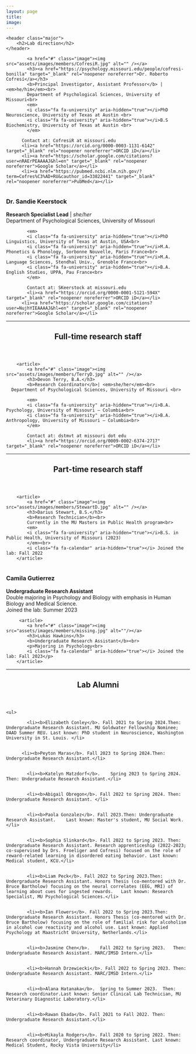 ```yaml
---
layout: page
title: 
image: 
---
```

<section>

	<header class="major">
		<h2>Lab direction</h2>
	</header>
	
	
<div class="posts">

		
<article>

			<a href="#" class="image"><img src="assets/images/members/CofresiR.jpg" alt="" /></a>
			<h3><a href="https://psychology.missouri.edu/people/cofresi-bonilla" target="_blank" rel="noopener noreferrer">Dr. Roberto Cofresí</a></h3> 
			<b>Principal Investigator, Assistant Professor</b> | <em>he/him</em><br>
			Department of Psychological Sciences, University of Missouri<br>
			<em>
			<i class="fa fa-university" aria-hidden="true"></i>PhD Neuroscience, University of Texas at Austin <br>
			<i class="fa fa-university" aria-hidden="true"></i>B.S Biochemistry, University of Texas at Austin <br>
			</em>
		  
		  Contact at: CofresiR at missouri.edu
		  <li><a href="https://orcid.org/0000-0003-1131-6142" target="_blank" rel="noopener noreferrer">ORCID iD</a></li>
		  <li><a href="https://scholar.google.com/citations?user=nRAErPEAAAAJ&hl=en" target="_blank" rel="noopener noreferrer">Google Scholar</a></li>
		  <li><a href="https://pubmed.ncbi.nlm.nih.gov/?term=Cofres%C3%AD+RU&cauthor_id=33822441" target="_blank" rel="noopener noreferrer">PubMed</a></li>
		 

</article>




<article>
			<a href="#" class="image"><img src="assets/images/members/KeerstockS.jpg" alt="" /></a>
			<h3>Dr. Sandie Keerstock</h3> 
			<b>Research Specialist Lead</b> | <em>she/her</em><br>
			Department of Psychological Sciences, University of Missouri <br>
			
			<em>
			<i class="fa fa-university" aria-hidden="true"></i>PhD Linguistics, University of Texas at Austin, USA<br>
			<i class="fa fa-university" aria-hidden="true"></i>M.A. Phonetics & Phonology, Sorbonne Nouvelle, Paris France<br>
			<i class="fa fa-university" aria-hidden="true"></i>M.A. Language Sciences, Stendhal Univ., Grenoble France<br>
			<i class="fa fa-university" aria-hidden="true"></i>B.A. English Studies, UPPA, Pau France<br>
			</em>
			
			Contact at: SKeerstock at missouri.edu
			<li><a href="https://orcid.org/0000-0001-5121-594X" target="_blank" rel="noopener noreferrer">ORCID iD</a></li>
		  <li><a href="https://scholar.google.com/citations?user=NujhYIEAAAAJ&hl=en" target="_blank" rel="noopener noreferrer">Google Scholar</a></li>

</article>

</div>


</section>
		
		
<hr class="major" />
		
		
<section>
	<header class="major">
		<h2>Full-time research staff </h2>
	</header>
	
<div class="posts">
	
		<article>
			<a href="#" class="image"><img src="assets/images/members/TerryD.jpg" alt="" /></a>
			<h3>Devon Terry, B.A.</h3>
			<b>Research Coordinator</b>| <em>she/her</em><br>
      Department of Psychological Sciences, University of Missouri <br>
			
			<em>
			<i class="fa fa-university" aria-hidden="true"></i>B.A. Psychology, University of Missouri – Columbia<br>
			<i class="fa fa-university" aria-hidden="true"></i>B.A. Anthropology, University of Missouri – Columbia<br>
			</em>
			
			Contact at: dstmvt at missouri dot edu
			<li><a href="https://orcid.org/0009-0002-6374-2717" target="_blank" rel="noopener noreferrer">ORCID iD</a></li>

</article>

</div>


</section>

<hr class="major" />		
		
		
<section>
	<header class="major">
		<h2>Part-time research staff </h2>
	</header>
	
<div class="posts">
	
		<article>
			<a href="#" class="image"><img src="assets/images/members/StewartD.jpg" alt="" /></a>
			<h3>Darius Stewart, B.S.</h3>
			<b>Research Technician</b><br>
			Currently in the MU Masters in Public Health program<br>
			<em>
			<i class="fa fa-university" aria-hidden="true"></i>B.S. in Public Health, University of Missouri (2023)
			</em><br>
			<i class="fa fa-calendar" aria-hidden="true"></i> Joined the lab: Fall 2022
		</article>


  <article>
			<a href="#" class="image"><img src="assets/images/members/GutierrezC.jpg" alt=""/></a>
			<h3>Camila Gutierrez</h3>
			<b>Undergraduate Research Assistant</b><br>
			Double majoring in Psychology and Biology with emphasis in Human Biology and Medical Science.<br> 
			<i class="fa fa-calendar" aria-hidden="true"></i> Joined the lab: Summer 2023
		</article>
	
  
		 <article>
			<a href="#" class="image"><img src="assets/images/members/missing.jpg" alt=""/></a>
			<h3>Lukas Hawkins</h3>
			<b>Undergraduate Research Assistant</b><br>
			<p>Majoring in Psychology<br>
			<i class="fa fa-calendar" aria-hidden="true"></i> Joined the lab: Fall 2023</p>
		</article>
			

</div>
</section>



<hr class="major" />

		
<section>
	<header class="major">
		<h2>Lab Alumni </h2>
	</header>
	
	<ul>

			<li><b>Elizabeth Conley</b>. Fall 2021 to Spring 2024.Then: Undergraduate Research Assistant. MU Goldwater Fellowship Nominee; DAAD Summer REU. Last known: PhD student in Neuroscience, Washington University in St. Louis. </li>
		
		
		  <li><b>Peyton Maras</b>. Fall 2023 to Spring 2024.Then: Undergraduate Research Assistant.</li>
		
			
			<li><b>Katelyn Matzdorf</b>.	Spring 2023 to Spring 2024.	Then: Undergraduate Research Assistant.</li>
			
		
			<li><b>Abigail Obregon</b>.	Fall 2022 to Spring 2024. Then: Undergraduate Research Assistant. </li>
			
		
			<li><b>Paola Gonzalez</b>. Fall 2023.Then: Undergraduate Research Assistant.	Last known: Master's student, MU Social Work.</li>
			
					
			<li><b>Sophia Slinkard</b>. Fall 2022 to Spring 2023. Then: Undergraduate Research Assistant. Research apprenticeship (2022-2023; co-supervised by Drs. Froeliger and Cofresi) focused on the role of reward-related learning in disordered eating behavior. Last known: Medical student, KCU.</li>
			
			
			<li><b>Liam Peck</b>. Fall 2022 to Spring 2023.Then: Undergraduate Research Assistant. Honors Thesis (co-mentored with Dr. Bruce Bartholow) focusing on the neural correlates (EEG, MRI) of learning about cues for ingested rewards.	Last known: Research Specialist, MU Psychological Sciences.</li>
			
			
			<li><b>Ian Flowers</b>.	Fall 2022 to Spring 2023.Then: Undergraduate Research Assistant. Honors Thesis (co-mentored with Dr. Bruce Bartholow) focusing on the role of familial risk for alcoholism in alcohol cue reactivity and alcohol use. Last known: Applied Psychology at Maastricht University, Netherlands.</li>
			
			
			<li><b>Jasmine Chen</b>.	Fall 2022 to Spring 2023.	Then: Undergraduate Research Assistant. MARC/IMSD Intern.</li>
			
			
			<li><b>Hannah Drzewiecki</b>. Fall 2022 to Spring 2023. Then: Undergraduate Research Assistant. MARC/IMSD Intern.</li>
			
			
			<li><b>Alana Hatanaka</b>.	Spring to Summer 2023.	Then: Research coordinator.Last known: Senior Clinical Lab Technician, MU Veterinary Diagnostic Laboratory.</li>
			
			
			<li><b>Rawan Ebada</b>.	Fall 2021 to Fall 2022.	Then: Undergraduate Research Assistant.</li>
			
			
			<li><b>Mikayla Rodgers</b>. Fall 2020 to Spring 2022. Then: Research coordinator, Undergraduate Research Assistant. Last known: Medical Student, Rocky Vista University</li>
			
</ul>

</section>


